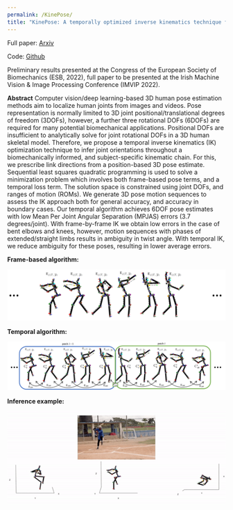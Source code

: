 ```yaml
---
permalink: /KinePose/
title: "KinePose: A temporally optimized inverse kinematics technique for 6DOF human pose estimation with biomechanical constraints"
---
```


Full paper: <a href="https://arxiv.org/" target="_blank">Arxiv</a>

Code: <a href="https://github.com/" target="_blank">Github</a>

Preliminary results presented at the Congress of the European Society of Biomechanics (ESB, 2022), full paper to be presented at the Irish Machine Vision & Image Processing Conference (IMVIP 2022).


**Abstract**
Computer vision/deep learning-based 3D human pose estimation methods aim to localize human joints from images and videos. Pose representation is normally limited to 3D joint positional/translational degrees of freedom (3DOFs), however, a further three rotational DOFs (6DOFs) are required for many potential biomechanical applications. Positional DOFs are insufficient to analytically solve for joint rotational DOFs in a 3D human skeletal model. Therefore, we propose a temporal inverse kinematics (IK) optimization technique to infer joint orientations throughout a biomechanically informed, and subject-specific kinematic chain. For this, we prescribe link directions from a position-based 3D pose estimate. Sequential least squares quadratic programming is used to solve a minimization problem which involves both frame-based pose terms, and a temporal loss term. The solution space is constrained using joint DOFs, and ranges of motion (ROMs). We generate 3D pose motion sequences to assess the IK approach both for general accuracy, and accuracy in boundary cases.
Our temporal algorithm achieves 6DOF pose estimates with low Mean Per Joint Angular Separation (MPJAS) errors (3.7 degrees/joint). With frame-by-frame IK we obtain low errors in the case of bent elbows and knees, however, motion sequences with phases of extended/straight limbs results in ambiguity in twist angle. With temporal IK, we reduce ambiguity for these poses, resulting in lower average errors.


**Frame-based algorithm:**
<p align="center">
  <img src="/assets/images/KinePose/KinePose1.PNG" width="600">
</p>

**Temporal algorithm:**
<p align="center">
  <img src="/assets/images/KinePose/KinePose2.png" width="900">
</p>

**Inference example:**
<p align="center">
  <img src="/assets/images/KinePose/Baseball.gif" width="900">
</p>



